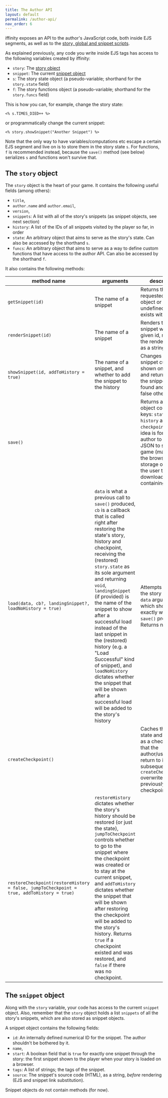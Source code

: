 ```yaml
---
title: The Author API
layout: default
permalink: /author-api/
nav_order: 6
---
```


iffinity exposes an API to the author's JavaScript code, both inside EJS segments, as well as to the [story, global and snippet scripts](/scripts-styles/).

As explained previously, any code you write inside EJS tags has access to the following variables created by iffinity:

 - `story`: The [story object](/author-api/#the-story-object)
 - `snippet`: The current [snippet object](/author-api/#the-snippet-object)
 - `s`: The story state object (a pseudo-variable; shorthand for the `story.state` field)
 - `f`: The story functions object (a pseudo-variable; shorthand for the `story.funcs` field)

This is how you can, for example, change the story state:

```ejs
<% s.TIMES_DIED++ %>
```

or programmatically change the current snippet:

```ejs
<% story.showSnippet("Another Snippet") %>
```

Note that the only way to have variables/computations etc escape a certain EJS segment and live on is to store them in the story state `s`. For functions, `f` is recommended instead, because the `save()` method (see below) serializes `s` and functions won't survive that.

## The `story` object

The `story` object is the heart of your game. It contains the following useful fields (among others):

 - `title`,
 - `author.name` and `author.email`,
 - `version`,
 - `snippets`: A list with all of the story's snippets (as snippet objects, see next section)
 - `history`: A list of the IDs of all snippets visited by the player so far, in order
 - `state`: An arbitrary object that aims to serve as the story's state. Can also be accessed by the shorthand `s`.
 - `funcs`: An arbitrary object that aims to serve as a way to define custom functions that have access to the author API. Can also be accessed by the shorthand `f`.

It also contains the following methods:

|method name|arguments|description|
|---|---|---|
|`getSnippet(id)`|The name of a snippet|Returns the requested snippet object or undefined if none exists with this ID.|
|`renderSnippet(id)`|The name of a snippet|Renders the snippet with the given id, returning the rendered HTML as a string.|
|`showSnippet(id, addToHistory = true)`|The name of a snippet, and whether to add the snippet to the history|Changes the snippet currently shown on screen, and returns true if the snippet was found and shown, false otherwise.|
|`save()`||Returns a JSON object containing 3 keys: `state`, `history` and `checkpoint`. The idea is for the author to use this JSON to save the game (maybe in the browser's local storage or prompt the user to download a file containing it).|
|`load(data, cb?, landingSnippet?, loadNoHistory = true)`|`data` is what a previous call to `save()` produced, `cb` is a callback that is called right after restoring the state's story, history and checkpoint, receiving the (restored) `story.state` as its sole argument and returning `void`, `landingSnippet` (if provided) is the name of the snippet to show after a successful load instead of the last snippet in the (restored) history (e.g. a "Load Successful" kind of snippet), and `loadNoHistory` dictates whether the snippet that will be shown after a successful load will be added to the story's history|Attempts to load the story using the `data` argument, which should be exactly what `save()` produced. Returns nothing.|
|`createCheckpoint()`||Caches the current state and history as a checkpoint, so that the author/user can return to it. A subsequent call to `createCheckpoint()` overwrites the previously stored checkpoint.|
|`restoreCheckpoint(restoreHistory = false, jumpToCheckpoint = true, addToHistory = true)`|`restoreHistory` dictates whether the story's history should be restored (or just the state), `jumpToCheckpoint` controls whether to go to the snippet where the checkpoint was created or to stay at the current snippet, and `addToHistory` dictates whether the snippet that will be shown after restoring the checkpoint will be added to the story's history. Returns `true` if a checkpoint existed and was restored, and `false` if there was no checkpoint. ||

## The `snippet` object

Along with the `story` variable, your code has access to the current `snippet` object. Also, remember that the `story` object holds a list `snippets` of all the story's snippets, which are also stored as snippet objects.

A snippet object contains the following fields:

 - `id`: An internally defined numerical ID for the snippet. The author shouldn't be bothered by it.
 - `name`,
 - `start`: A boolean field that is `true` for exactly one snippet through the story: the first snippet shown to the player when your story is loaded on a browser.
 - `tags`: A list of strings; the tags of the snippet.
 - `source`: The snippet's source code (HTML), as a string, *before* rendering (EJS and snippet link substitution).

Snippet objects do not contain methods (for now).

